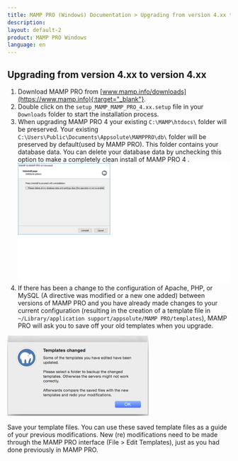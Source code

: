 ```yaml
---
title: MAMP PRO (Windows) Documentation > Upgrading from version 4.xx to version 4.xx
description: 
layout: default-2
product: MAMP PRO Windows
language: en
---
```


## Upgrading from version 4.xx to version 4.xx

1. Download MAMP PRO from [www.mamp.info/downloads](https://www.mamp.info){:target="_blank"}.
2. Double click on the `setup_MAMP_MAMP_PRO_4.xx.setup` file in your `Downloads` folder to start the installation process.
3. When upgrading MAMP PRO 4 your existing `C:\MAMP\htdocs\` folder will be preserved. Your existing `C:\Users\Public\Documents\Appsolute\MAMPPRO\db\` folder will be preserved by default(used by MAMP PRO). This folder contains your database data. You can delete your database data by unchecking this option to make a completely clean install of MAMP PRO 4 .
![MAMP](/en/MAMP-PRO-Windows/Installation/MAMP-PRO-4xx-4xx-Upgrade/InstallDeleteDatabases.png)
4. If there has been a change to the configuration of Apache, PHP, or MySQL (A directive was modified or a new one added)    between versions of MAMP PRO and you have already made changes to your current configuration (resulting in the creation of a template file in `~/Library/application support/appsolute/MAMP PRO/templates`), MAMP PRO will ask you to save off your old templates when you upgrade.

![MAMP](/en/MAMP-PRO-Mac/Installation/MAMP-PRO-4xx-4xx-Upgrade/Templates.png)
  
Save your template files. You can use these saved template files as a guide of your previous modifications. New         (re) modifications need to be made through the MAMP PRO interface (File > Edit Templates), just as you had done previously in MAMP PRO.


